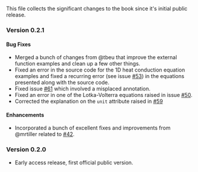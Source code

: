 This file collects the significant changes to the book since it's initial public release.

### Version 0.2.1

#### Bug Fixes

  * Merged a bunch of changes from @tbeu that improve the external
    function examples and clean up a few other things.
  * Fixed an error in the source code for the 1D heat conduction
    equation examples and fixed a recurring error (see issue
    [#53](https://github.com/xogeny/ModelicaBook/issues/53)) in the
    equations presented along with the source code.
  * Fixed issue
    [#61](https://github.com/xogeny/ModelicaBook/issues/61) which
    involved a misplaced annotation.
  * Fixed an error in one of the Lotka-Volterra equations raised
    in issue [#50](https://github.com/xogeny/ModelicaBook/issues/50).
  * Corrected the explanation on the `unit` attribute raised in
    [#59](https://github.com/xogeny/ModelicaBook/issues/59)

#### Enhancements

  * Incorporated a bunch of excellent fixes and improvements from
    @mrtiller related to
    [#42](https://github.com/xogeny/ModelicaBook/pull/42/files).

### Version 0.2.0

  * Early access release, first official public version.


